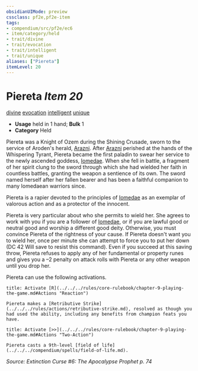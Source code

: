 ```yaml
---
obsidianUIMode: preview
cssclass: pf2e,pf2e-item
tags:
- compendium/src/pf2e/ec6
- item/category/held
- trait/divine
- trait/evocation
- trait/intelligent
- trait/unique
aliases: ["Piereta"]
itemLevel: 20
---
```

# Piereta *Item 20*  
[divine](../../../rules/traits/divine.md)  [evocation](../../../rules/traits/evocation.md)  [intelligent](../../../rules/traits/intelligent-gmg.md)  [unique](../../../rules/traits/unique.md)  

- **Usage** held in 1 hand; **Bulk** 1
- **Category** Held

Piereta was a Knight of Ozem during the Shining Crusade, sworn to the service of Aroden's herald, [Arazni](../../setting/deities/arazni-logm.md). After [Arazni](../../setting/deities/arazni-logm.md) perished at the hands of the Whispering Tyrant, Piereta became the first paladin to swear her service to the newly ascended goddess, [Iomedae](../../setting/deities/iomedae.md). When she fell in battle, a fragment of her spirit clung to the sword through which she had wielded her faith in countless battles, granting the weapon a sentience of its own. The sword named herself after her fallen bearer and has been a faithful companion to many Iomedaean warriors since.

Piereta is a rapier devoted to the principles of [Iomedae](../../setting/deities/iomedae.md) as an exemplar of valorous action and as a protector of the innocent.

Piereta is very particular about who she permits to wield her. She agrees to work with you if you are a follower of [Iomedae](../../setting/deities/iomedae.md), or if you are lawful good or neutral good and worship a different good deity. Otherwise, you must convince Piereta of the rightness of your cause. If Piereta doesn't want you to wield her, once per minute she can attempt to force you to put her down (DC 42 Will save to resist this command). Even if you succeed at this saving throw, Piereta refuses to apply any of her fundamental or property runes and gives you a –2 penalty on attack rolls with Piereta or any other weapon until you drop her.

Piereta can use the following activations.

```ad-embed-ability
title: Activate [R](../../../rules/core-rulebook/chapter-9-playing-the-game.md#Actions "Reaction")

Piereta makes a [Retributive Strike](../../../rules/actions/retributive-strike.md), resolved as though you had used the ability, including any benefits from champion feats you have.
```

```ad-embed-ability
title: Activate [>>](../../../rules/core-rulebook/chapter-9-playing-the-game.md#Actions "Two-Action")

Piereta casts a 9th-level [field of life](../../../compendium/spells/field-of-life.md).
```

*Source: Extinction Curse #6: The Apocalypse Prophet p. 74*
